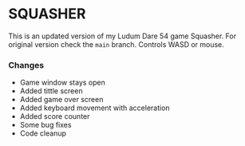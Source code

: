 # SQUASHER
This is an updated version of my Ludum Dare 54 game Squasher. For original version check the `main` branch.
Controls WASD or mouse.

### Changes
- Game window stays open
- Added tittle screen
- Added game over screen
- Added keyboard movement with acceleration 
- Added score counter
- Some bug fixes
- Code cleanup